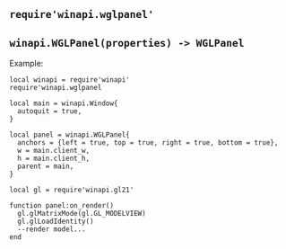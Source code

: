 ## `require'winapi.wglpanel'` ##

## `winapi.WGLPanel(properties) -> WGLPanel` ##

Example:
```
local winapi = require'winapi'
require'winapi.wglpanel

local main = winapi.Window{
  autoquit = true,
}
 
local panel = winapi.WGLPanel{
  anchors = {left = true, top = true, right = true, bottom = true},
  w = main.client_w,
  h = main.client_h,
  parent = main,
}

local gl = require'winapi.gl21'

function panel:on_render()
  gl.glMatrixMode(gl.GL_MODELVIEW)
  gl.glLoadIdentity()
  --render model...
end
```